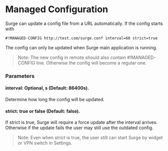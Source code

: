 # Managed Configuration

Surge can update a config file from a URL automatically. If the config starts with

`#!MANAGED-CONFIG http://test.com/surge.conf interval=60 strict=true`

The config can only be updated when Surge main application is running.

> Note: The new config in remote should also contain #!MANAGED-CONFIG line. Otherwise the config will become a regular one.

### Parameters
   
#### interval: Optional, s (Default: 86400s).
Determine how long the config will be updated.

#### strict: true or false (Default: false).

If strict is true, Surge will require a force update after the interval arrives. Otherwise if the update fails the user may still use the outdated config.

> Note: Even when strict is true, the user still can start Surge by widget or VPN switch in Settings.


